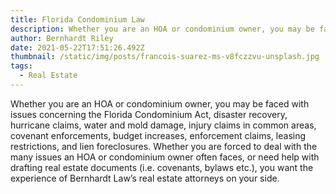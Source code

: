 ```yaml
---
title: Florida Condominium Law
description: Whether you are an HOA or condominium owner, you may be faced with issues...
author: Bernhardt Riley
date: 2021-05-22T17:51:26.492Z
thumbnail: /static/img/posts/francois-suarez-ms-v8fczzvu-unsplash.jpg
tags:
  - Real Estate
---
```

Whether you are an HOA or condominium owner, you may be faced with issues concerning the Florida Condominium Act, disaster recovery, hurricane claims, water and mold damage, injury claims in common areas, covenant enforcements, budget increases, enforcement claims, leasing restrictions, and lien foreclosures. Whether you are forced to deal with the many issues an HOA or condominium owner often faces, or need help with drafting real estate documents (i.e. covenants, bylaws etc.), you want the experience of Bernhardt Law’s real estate attorneys on your side.